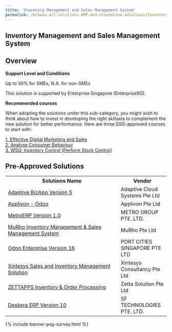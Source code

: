 ```yaml
---
title: 'Inventory Management and Sales Management System'
permalink: /browse-all-solutions-ERP-and-Standalone-solutions/Inventory-Mgmt-and-Sales-Mgmt-System
---
```


## Inventory Management and Sales Management System
## Overview

**Support Level and Conditions**

Up to 50% for SMEs, N.A. for non-SMEs

This solution is supported by Enterprise Singapore (EnterpriseSG).

**Recommended courses**

When adopting the solutions under this sub-category, you might wish to think about how to invest in developing the right skillsets to complement the new solution for better performance. Here are three SSG-approved courses to start with:

<a href='https://sfec.enterprisejobskills.gov.sg/Course_Internet/CourseDetail.aspx?CoursesReferenceNumber=TGS-2020501649'  target='_blank' rel='noopener'>1. Effective Digital Marketing and Sales</a><br>
<a href='https://sfec.enterprisejobskills.gov.sg/Course_Internet/CourseDetail.aspx?CoursesReferenceNumber=TGS-2013500384'  target='_blank' rel='noopener'>2. Analyse Consumer Behaviour</a><br>
<a href='https://sfec.enterprisejobskills.gov.sg/Course_Internet/CourseDetail.aspx?CoursesReferenceNumber=TGS-2020505675'  target='_blank' rel='noopener'>3. WSQ: Inventory Control (Perform Stock Control)</a><br>

## Pre-Approved Solutions

<table>
<tr>
<th style='width: auto;'><b>Solutions Name</b></th>
<th style='width: 30%;'><b>Vendor</b></th>
</tr>
<tr>
<td><a href='/productivity-solutions-grant/solutionrepo/solution69' target='_blank'>Adaptive BizApp Version 5</a><br></td>
<td>Adaptive Cloud Systems Pte Ltd</td>
</tr>
<tr>
<td><a href='/productivity-solutions-grant/solutionrepo/solution135' target='_blank'>Applivon - Odoo</a><br></td>
<td>Applivon Pte Ltd</td>
</tr>
<tr>
<td><a href='/productivity-solutions-grant/solutionrepo/solution627' target='_blank'>MetroERP Version 1.0</a><br></td>
<td>METRO GROUP PTE. LTD.</td>
</tr>
<tr>
<td><a href='/productivity-solutions-grant/solutionrepo/solution640' target='_blank'>MuRho Inventory Management & Sales Management System</a><br></td>
<td>MuRho Pte Ltd </td>
</tr>
<tr>
<td><a href='/productivity-solutions-grant/solutionrepo/solution750' target='_blank'>Odoo Enterprise Version 16</a><br></td>
<td>PORT CITIES SINGAPORE PTE LTD</td>
</tr>
<tr>
<td><a href='/productivity-solutions-grant/solutionrepo/solution1044' target='_blank'>Xintesys Sales and Inventory Management Solution</a><br></td>
<td>Xintesys Consultancy Pte Ltd</td>
</tr>
<tr>
<td><a href='/productivity-solutions-grant/solutionrepo/solution1068' target='_blank'>ZETTAPPS Inventory & Order Processing</a><br></td>
<td>Zetta Solution Pte Ltd</td>
</tr>
<tr>
<td><a href='/productivity-solutions-grant/solutionrepo/solution1245' target='_blank'>Deskera ERP Version 10</a><br></td>
<td>SF TECHNOLOGIES PTE. LTD.</td>
</tr>
</table>

{% include banner-psg-survey.html %}
